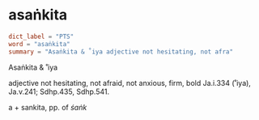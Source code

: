 # asaṅkita

``` toml
dict_label = "PTS"
word = "asaṅkita"
summary = "Asaṅkita & ˚iya adjective not hesitating, not afra"
```

Asaṅkita & ˚iya

adjective not hesitating, not afraid, not anxious, firm, bold Ja.i.334 (˚iya), Ja.v.241; Sdhp.435, Sdhp.541.

a \+ sankita, pp. of *śaṅk*

